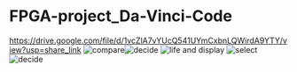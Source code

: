 # FPGA-project_Da-Vinci-Code
https://drive.google.com/file/d/1vcZlA7vYUcQ541UYmCxbnLQWirdA9YTY/view?usp=share_link
![compare](https://user-images.githubusercontent.com/122518322/212340798-215d2653-7dfe-4c43-9508-c7b65c3d1446.jpg)![decide](https://user-images.githubusercontent.com/122518322/212340829-f5a45893-0d73-4510-98c1-2ccbbf6f29ed.jpg)
![life and display](https://user-images.githubusercontent.com/122518322/212340845-246cd08b-bbea-4165-8924-59bb6f30892c.jpg)
![select](https://user-images.githubusercontent.com/122518322/212340858-9984cf26-c3d0-40d0-a0f2-4676fc31bdfe.jpg)
![decide](https://user-images.githubusercontent.com/122518322/212340950-ddece632-de37-4e25-908b-4c7fdda2145c.jpg)
